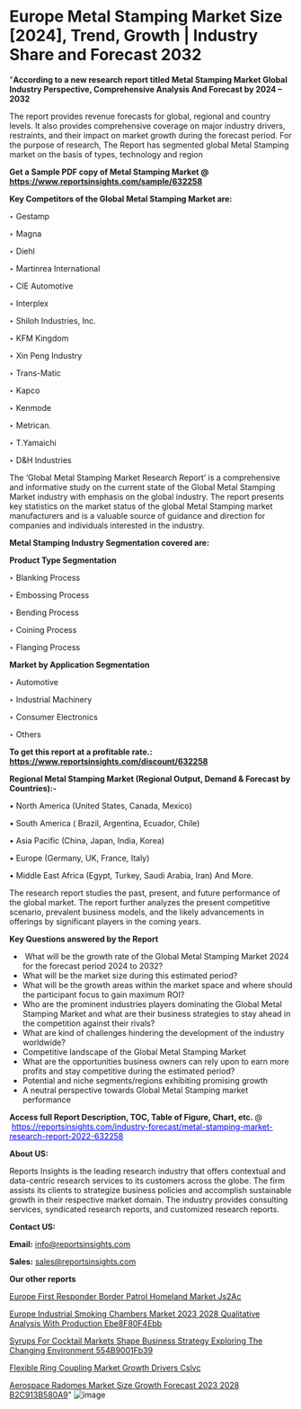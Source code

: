 # Europe Metal Stamping Market Size [2024], Trend, Growth | Industry Share and Forecast 2032

 "<strong>According to a new research report titled Metal Stamping Market Global Industry Perspective, Comprehensive Analysis And Forecast by 2024 – 2032</strong>

The report provides revenue forecasts for global, regional and country levels. It also provides comprehensive coverage on major industry drivers, restraints, and their impact on market growth during the forecast period. For the purpose of research, The Report has segmented global Metal Stamping market on the basis of types, technology and region

<strong>Get a Sample PDF copy of Metal Stamping Market </strong><strong>@<a href=https://www.reportsinsights.com/sample/632258 style=color:#0000ff;> https://www.reportsinsights.com/sample/632258</a></strong></font>

<strong>Key Competitors of the Global Metal Stamping Market are:</strong>

‣ Gestamp

‣ Magna

‣ Diehl

‣ Martinrea International

‣ CIE Automotive

‣ Interplex

‣ Shiloh Industries, Inc.

‣ KFM Kingdom

‣ Xin Peng Industry

‣ Trans-Matic

‣ Kapco

‣ Kenmode

‣ Metrican.

‣ T.Yamaichi

‣ D&H Industries

The ‘Global Metal Stamping Market Research Report’ is a comprehensive and informative study on the current state of the Global Metal Stamping Market industry with emphasis on the global industry. The report presents key statistics on the market status of the global Metal Stamping market manufacturers and is a valuable source of guidance and direction for companies and individuals interested in the industry.

<strong>Metal Stamping Industry Segmentation covered are:</strong>

<strong>Product Type Segmentation</strong>

‣    Blanking Process

‣ Embossing Process

‣ Bending Process

‣ Coining Process

‣ Flanging Process

<strong>Market by Application Segmentation</strong>

‣   Automotive

‣ Industrial Machinery

‣ Consumer Electronics

‣ Others

<strong>To get this report at a profitable rate.: <a href=https://www.reportsinsights.com/discount/632258 style=color:#0000ff;>https://www.reportsinsights.com/discount/632258</a></strong></font>

<strong>Regional Metal Stamping Market (Regional Output, Demand &amp; Forecast by Countries):-</strong>

• North America (United States, Canada, Mexico)

• South America ( Brazil, Argentina, Ecuador, Chile)

• Asia Pacific (China, Japan, India, Korea)

• Europe (Germany, UK, France, Italy)

• Middle East Africa (Egypt, Turkey, Saudi Arabia, Iran) And More.

The research report studies the past, present, and future performance of the global market. The report further analyzes the present competitive scenario, prevalent business models, and the likely advancements in offerings by significant players in the coming years.

<strong>Key Questions answered by the Report</strong>
<ul>
  <li> What will be the growth rate of the Global Metal Stamping Market 2024 for the forecast period 2024 to 2032?</li>
  <li>What will be the market size during this estimated period?</li>
  <li>What will be the growth areas within the market space and where should the participant focus to gain maximum ROI?</li>
  <li>Who are the prominent industries players dominating the Global Metal Stamping Market and what are their business strategies to stay ahead in the competition against their rivals?</li>
  <li>What are kind of challenges hindering the development of the industry worldwide?</li>
  <li>Competitive landscape of the Global Metal Stamping Market</li>
  <li>What are the opportunities business owners can rely upon to earn more profits and stay competitive during the estimated period?</li>
  <li>Potential and niche segments/regions exhibiting promising growth</li>
  <li>A neutral perspective towards Global Metal Stamping market performance</li>
</ul>
<strong>Access full Report Description, TOC, Table of Figure, Chart, etc. </strong>@  <a href=https://reportsinsights.com/industry-forecast/metal-stamping-market-research-report-2022-632258 style=color:#0000ff;>https://reportsinsights.com/industry-forecast/metal-stamping-market-research-report-2022-632258</a></font>

<strong><strong>About US</strong>:</strong>

Reports Insights is the leading research industry that offers contextual and data-centric research services to its customers across the globe. The firm assists its clients to strategize business policies and accomplish sustainable growth in their respective market domain. The industry provides consulting services, syndicated research reports, and customized research reports.

<strong>Contact US:</strong>

<p class=""""><b>Email:</b> <a href=mailto:info@reportsinsights.com>info@reportsinsights.com</a></p>
<p class=""""><b>Sales:</b> <a href=mailto:sales@reportsinsights.com>sales@reportsinsights.com</a></p>

<strong>Our other reports</strong>

<a href=https://www.linkedin.com/pulse/europe-first-responder-border-patrol-homeland-market-js2ac/>Europe First Responder Border Patrol Homeland Market Js2Ac</a>

<a href=https://medium.com/@akitotamura255/europe-industrial-smoking-chambers-market-2023-2028-qualitative-analysis-with-production-ebe8f80f4ebb>Europe Industrial Smoking Chambers Market 2023 2028 Qualitative Analysis With Production Ebe8F80F4Ebb</a>

<a href=https://medium.com/@jadhaosuchit578/syrups-for-cocktail-markets-shape-business-strategy-exploring-the-changing-environment-554b9001fb39>Syrups For Cocktail Markets Shape Business Strategy Exploring The Changing Environment 554B9001Fb39</a>

<a href=https://www.linkedin.com/pulse/flexible-ring-coupling-market-growth-drivers-cslvc/>Flexible Ring Coupling Market Growth Drivers Cslvc</a>

<a href=https://medium.com/@ruchikakadam73/aerospace-radomes-market-size-growth-forecast-2023-2028-b2c913b580a9>Aerospace Radomes Market Size Growth Forecast 2023 2028 B2C913B580A9</a>"
![image](https://github.com/daminid12/RImarketresearch/assets/158430485/75b00ac9-6c00-47aa-9f92-55f8f7e305f0)
